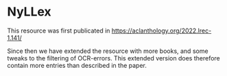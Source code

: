 # NyLLex

This resource was first publicated in https://aclanthology.org/2022.lrec-1.141/

Since then we have extended the resource with more books, and some tweaks to the filtering of OCR-errors. This extended version does therefore contain more entries than described in the paper.
